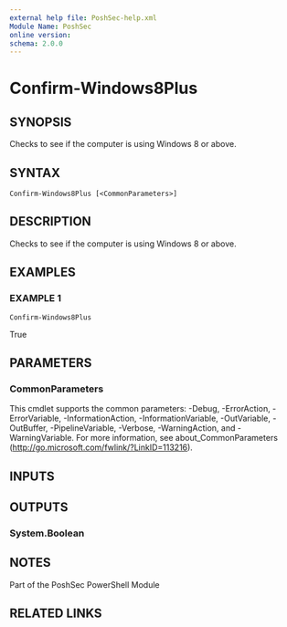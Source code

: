 ```yaml
---
external help file: PoshSec-help.xml
Module Name: PoshSec
online version:
schema: 2.0.0
---
```


# Confirm-Windows8Plus

## SYNOPSIS
Checks to see if the computer is using Windows 8 or above.

## SYNTAX

```
Confirm-Windows8Plus [<CommonParameters>]
```

## DESCRIPTION
Checks to see if the computer is using Windows 8 or above.

## EXAMPLES

### EXAMPLE 1
```
Confirm-Windows8Plus
```

True

## PARAMETERS

### CommonParameters
This cmdlet supports the common parameters: -Debug, -ErrorAction, -ErrorVariable, -InformationAction, -InformationVariable, -OutVariable, -OutBuffer, -PipelineVariable, -Verbose, -WarningAction, and -WarningVariable.
For more information, see about_CommonParameters (http://go.microsoft.com/fwlink/?LinkID=113216).

## INPUTS

## OUTPUTS

### System.Boolean

## NOTES
Part of the PoshSec PowerShell Module

## RELATED LINKS
